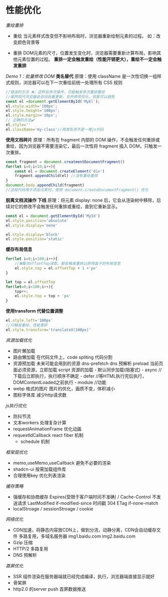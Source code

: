 # 性能优化

*重绘重排*

- 重绘
  当元素样式改变但不影响布局时，浏览器重新绘制元素的过程。
  如：改变颜色背景等


- 重排
  DOM元素的尺寸，位置发生变化时，浏览器需要重新计算布局，影响其他元素位置的过程。
  **重排一定会触发重绘（性能开销更大），重绘不一定会触发重排**

*Demo 1：批量修改 DOM*
**类名替代**
原理：使用 className 是一次性切换一组样式规则，浏览器可以在下一次重绘前统一处理所有 CSS 规则
```js
//错误的方法 ❌，这样会多次操作，可能触发多次重排重绘
//虽然现代浏览器会自动批量更新，合并修改优化，但是可以避免
const el =document.getElementById('MyEl');
el.style.width='100px';
el.style.height='100px';
el.style.margin='10px';
// 正确的方法✔️
el.style=''
el.className='my-class'//用类名而不是一堆js代码
```

**使用文档碎片**
原理：所有在 fragment 内部的 DOM 操作，不会触发任何重排或重绘，因为浏览器不需要渲染它，最后一次性将 fragment 插入 DOM，只触发一次重排。
```js
const fragment = document.creatmentDocumentFragment()
for(let i=0;i<10;i++){
    const el = document.createElement('div')
    fragment.appendChild(el) //没有重绘重排
}
document.body.appendChild(fragment)
//这段代码用于添加元素时，使用 document.createDocumentFragment() 优化
```

**脱离文档流操作 下线**
原理：将元素 display: none 后，它会从渲染树中移除，后续对它的修改不会触发任何重排或重绘，直到它重新显示。
```js
const el = document.getElementById('MyId')
el.style.position='absolute'
el.style.display='none'

el.style.display='block'
el.style.position='static'
```

**缓存布局信息**
```js
for(let i=0;i<100;i++){
    //❌每次offsetTop读取，都会触发重排以获得盒子的布局信息
    el.style.top = el.offsetTop + 1 +'px' 
}
```
```js
let top = el.offsetTop
for(let=0;i<100;i++){
    top++;
    el.style.top = top + 'px'
}
```

**使用transform 代替位置调整**
```js
el.style.left='100px'
//只触发重绘，性能更好
el.style.transform='translateX(100px)'
```

*资源加载优化*
  - 图片懒加载
  - 路由懒加载
      在代码文件上，code spliting 代码分割
  - 资源预加载
      未来可能会用到的资源
      <link rel='prefetch' href='/next-page.js'> 
      dns-prefetch dns 预解析
      preload 当前页面必须资源，立即加载
      script 资源的加载
      - 默认同步加载(阻塞式)
      - async //下载后立即执行，执行顺序不确定
      - defer  //等HTML执行完后执行，DOMContentLoaded之前执行
      - module //功能
  - webp 格式的图片
      图片的优化，画质不变，体积减小
  - 图标字体库
    减少http请求数



*js执行优化*
  - 防抖节流
  - 文本workers 处理复杂计算
  - requestAnimationFrame 优化动画
  - requestIdCallback react fiber 机制
      - schedule 机制


*框架层优化*
  - memo,useMemo,useCallback 避免不必要的渲染
  - shadcn-ui 按需加载组件库
  - 合理使用key 优化列表渲染


*缓存策略*
  - 强缓存和协商缓存
    Expires(受限于客户端时间不准确) / Cache-Control 不发送请求
    LastModified if-modified-since 时间戳 304
    ETag if-none-match 
  - localStroage / sessionStroage / cookie

*网络优化*
  - CDN加速，将静态内容放CDN上，做到分流，动静分离，CDN会自动缓存文件
    多路复用，多域名服务器 img1.baidu.com img2.baidu.com
  - Gzip 压缩
  - HTTP/2 多路复用
  - DNS 预解析


*首屏优化*
  - SSR 
      组件渲染在服务器端就已经完成编译，执行，浏览器端直接显示就好
  - 骨架屏
  - http2.0 的server push 首屏数据推送

